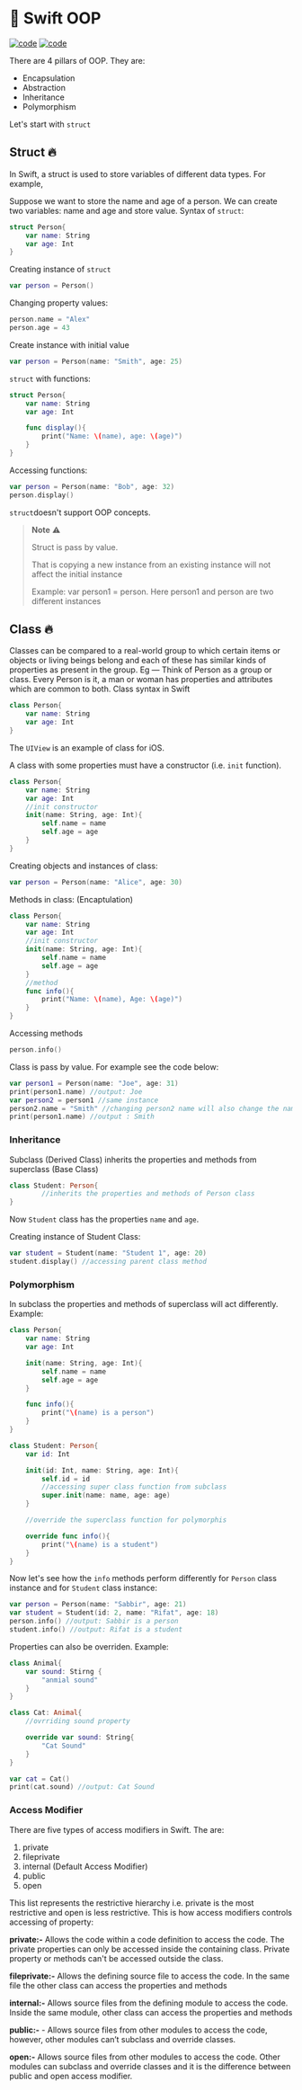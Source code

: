 # :rocket: Swift OOP

<a href="https://github.com/shameem17/Swift/tree/master/Class/struct_class.playground"> ![code](https://img.shields.io/badge/Code-Playground-1769DE?style=for-the-badge&logo=codeium&labelColor=grey)</a>  <a href="https://github.com/shameem17/Swift/blob/master/Class/struct_class.swift"> ![code](https://img.shields.io/badge/Swift-Code-red?style=for-the-badge&logo=swift)</a>

There are 4 pillars of OOP. They are:

- Encapsulation
- Abstraction
- Inheritance
- Polymorphism

Let's start with ```struct```

## Struct :fire:
In Swift, a struct is used to store variables of different data types. For example,

Suppose we want to store the name and age of a person. We can create two variables: name and age and store value.
Syntax of ```struct```:

```swift
struct Person{
    var name: String
    var age: Int
}
```

Creating instance of ```struct```

```swift
var person = Person()
```

Changing property values:

```swift
person.name = "Alex"
person.age = 43
```
Create instance with initial value

```swift
var person = Person(name: "Smith", age: 25)
```

```struct``` with functions:

```swift
struct Person{
    var name: String
    var age: Int

    func display(){
        print("Name: \(name), age: \(age)")
    }
}
```

Accessing functions:

```swift
var person = Person(name: "Bob", age: 32)
person.display()
```

```struct```doesn't support OOP concepts.

> **Note** ⚠️
> 
> Struct is pass by value.
> 
> That is copying a new instance from an existing instance will not affect the initial instance
> 
> Example: var person1 = person. Here person1 and person are two different instances
>


## Class :fire:

Classes can be compared to a real-world group to which certain items or objects or living beings belong and each of these has similar kinds of properties as present in the group. Eg — Think of Person as a group or class. Every Person is it, a man or woman has properties and attributes which are common to both. Class syntax in Swift

```swift
class Person{
    var name: String
    var age: Int
}
```
The ```UIView``` is an example of class for iOS. 

A class with some properties must have a constructor (i.e. ```init``` function).

```swift
class Person{
    var name: String
    var age: Int
    //init constructor
    init(name: String, age: Int){
        self.name = name
        self.age = age
    }
}
```

Creating objects and instances of class:

```swift
var person = Person(name: "Alice", age: 30)
```

Methods in class: (Encaptulation)

```swift
class Person{
    var name: String
    var age: Int
    //init constructor
    init(name: String, age: Int){
        self.name = name
        self.age = age
    }
    //method
    func info(){
        print("Name: \(name), Age: \(age)")
    }
}
```

Accessing methods

```swift 
person.info()
```

Class is pass by value. For example see the code below:

```swift
var person1 = Person(name: "Joe", age: 31)
print(person1.name) //output: Joe
var person2 = person1 //same instance
person2.name = "Smith" //changing person2 name will also change the name of person1
print(person1.name) //output : Smith
```

### Inheritance

Subclass (Derived Class) inherits the properties and methods from superclass (Base Class)

```swift
class Student: Person{
        //inherits the properties and methods of Person class
}
```

Now ```Student``` class has the properties ```name``` and ```age```. 

Creating instance of Student Class: 

```swift
var student = Student(name: "Student 1", age: 20)
student.display() //accessing parent class method
```


### Polymorphism

In subclass the properties and methods of superclass will act differently. Example:

```swift
class Person{
    var name: String
    var age: Int

    init(name: String, age: Int){
        self.name = name
        self.age = age
    }

    func info(){
        print("\(name) is a person")
    }
}

class Student: Person{
    var id: Int

    init(id: Int, name: String, age: Int){
        self.id = id
        //accessing super class function from subclass
        super.init(name: name, age: age)
    }

    //override the superclass function for polymorphis

    override func info(){
        print("\(name) is a student")
    }
}
```

Now let's see how the ```info``` methods perform differently for ```Person``` class instance and for ```Student``` class instance:

```swift
var person = Person(name: "Sabbir", age: 21)
var student = Student(id: 2, name: "Rifat", age: 18)
person.info() //output: Sabbir is a person
student.info() //output: Rifat is a student

```

Properties can also be overriden. Example:

```swift
class Animal{
    var sound: Stirng {
        "anmial sound"
    }
}

class Cat: Animal{
    //ovrriding sound property

    override var sound: String{
        "Cat Sound"
    }
}

var cat = Cat()
print(cat.sound) //output: Cat Sound
```


### Access Modifier

There are five types of access modifiers in Swift. The are:

1. private
2. fileprivate
3. internal (Default Access Modifier)
4. public
5. open 

This list represents the restrictive hierarchy i.e. private is the most restrictive and open is less restrictive. This is how access modifiers controls accessing of property:

**private:-** Allows the code within a code definition to access the code.
The private properties can only be accessed inside the containing class. Private property or methods can't be accessed outside the class.

**fileprivate:-**  Allows the defining source file to access the code. In the same file the other class can access the properties and methods

**internal:-** Allows source files from the defining module to access the code. Inside the same module, other class can access the properties and methods

**public:-** - Allows source files from other modules to access the code, however, other modules can’t subclass and override classes.

**open:-** Allows source files from other modules to access the code. Other modules can subclass and override classes and it is the difference between public and open access modifier.


